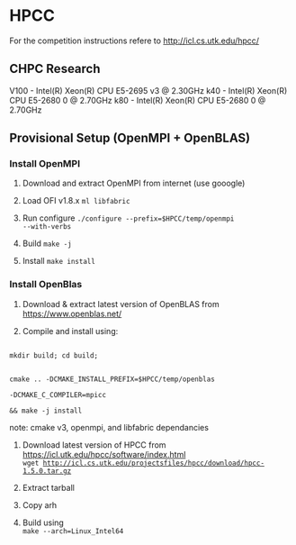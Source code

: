 # HPCC

For the competition instructions refere to http://icl.cs.utk.edu/hpcc/

## CHPC Research

V100 - Intel(R) Xeon(R) CPU E5-2695 v3 @ 2.30GHz
k40 - Intel(R) Xeon(R) CPU E5-2680 0 @ 2.70GHz
k80 - Intel(R) Xeon(R) CPU E5-2680 0 @ 2.70GHz


## Provisional Setup (OpenMPI + OpenBLAS)


### Install OpenMPI

1. Download and extract OpenMPI from internet (use gooogle)

2. Load OFI v1.8.x <code>ml libfabric</code>

3. Run configure <code>./configure --prefix=$HPCC/temp/openmpi --with-verbs</code>

4. Build <code>make -j</code>

5. Install <code>make install</code>


### Install OpenBlas

1. Download & extract latest version of OpenBLAS from https://www.openblas.net/

2. Compile and install using:
<code> 
mkdir build; cd build;

cmake .. -DCMAKE_INSTALL_PREFIX=$HPCC/temp/openblas \
-DCMAKE_C_COMPILER=mpicc \
&& make -j install
</code>

note: cmake v3, openmpi,  and libfabric dependancies


1. Download latest version of HPCC from https://icl.utk.edu/hpcc/software/index.html <br>
<code>wget http://icl.cs.utk.edu/projectsfiles/hpcc/download/hpcc-1.5.0.tar.gz </code>

2. Extract tarball

3. Copy arh

4. Build using <br><code>make --arch=Linux_Intel64